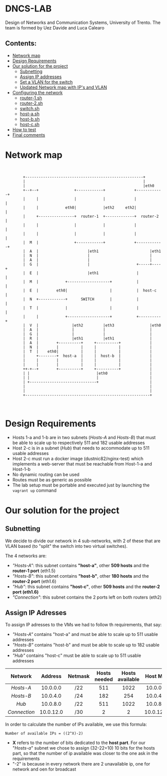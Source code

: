 # DNCS-LAB

Design of Networks and Communication Systems, University of Trento. The team is formed by Uez Davide and Luca Calearo

## Contents:

- [Network map](Network-map)
- [Design Requirements](Design-requirements)
- [Our solution for the project](Our-solution-for-the-project)
  - [Subnetting](Subnetting)
  - [Assign IP addresses](Assign-IP-Adresses)
  - [Set a VLAN for the switch](Set-a-VLAN-for-the-switch)
  - [Updated Network map with IP's and VLAN](Updated-Network-map-with-IP's-and-VLAN)
- [Configuring the network](Configuring-the-network)
  - [router-1.sh](router-1.sh)
  - [router-2.sh](router-2.sh)
  - [switch.sh](switch.sh)
  - [host-a.sh](host-a.sh)
  - [host-b.sh](host-b.sh)
  - [host-c.sh](host-c.sh)
- [How to test](How-to-test)
- [Final comments](Final-comments)


 # Network map

```


        +-----------------------------------------------------+
        |                                                     |
        |                                                     |eth0
        +--+--+                +------------+             +------------+
        |     |                |            |             |            |
        |     |            eth0|            |eth2     eth2|            |
        |     +----------------+  router-1  +-------------+  router-2  |
        |     |                |            |             |            |
        |     |                |            |             |            |
        |  M  |                +------------+             +------------+
        |  A  |                      |eth1                       |eth1
        |  N  |                      |                           |
        |  A  |                      |                           |
        |  G  |                      |                     +-----+----+
        |  E  |                      |eth1                 |          |
        |  M  |            +-------------------+           |          |
        |  E  |        eth0|                   |           |  host-c  |
        |  N  +------------+      SWITCH       |           |          |
        |  T  |            |                   |           |          |
        |     |            +-------------------+           +----------+
        |  V  |               |eth2         |eth3                |eth0
        |  A  |               |             |                    |
        |  G  |               |             |                    |
        |  R  |               |eth1         |eth1                |
        |  A  |        +----------+     +----------+             |
        |  N  |        |          |     |          |             |
        |  T  |    eth0|          |     |          |             |
        |     +--------+  host-a  |     |  host-b  |             |
        |     |        |          |     |          |             |
        |     |        |          |     |          |             |
        ++-+--+        +----------+     +----------+             |
        | |                              |eth0                   |
        | |                              |                       |
        | +------------------------------+                       |
        |                                                        |
        |                                                        |
        +--------------------------------------------------------+



```
# Design Requirements
- Hosts 1-a and 1-b are in two subnets (*Hosts-A* and *Hosts-B*) that must be able to scale up to respectively 511 and 182 usable addresses
- Host 2-c is in a subnet (*Hub*) that needs to accommodate up to 511 usable addresses
- Host 2-c must run a docker image (dustnic82/nginx-test) which implements a web-server that must be reachable from Host-1-a and Host-1-b
- No dynamic routing can be used
- Routes must be as generic as possible
- The lab setup must be portable and executed just by launching the `vagrant up` command

# Our solution for the project

## Subnetting

We decide to divide our network in 4 sub-networks, with 2 of these that are VLAN based (to "split" the switch into two virtual switches). 

The 4 networks are:
- *"Hosts-A"*: this subnet contains **"host-a"**, other **509 hosts** and the **router-1 port** (eth1.5)
- *"Hosts-B"*: this subnet contains **"host-b"**, other **180 hosts** and the **router-2 port** (eth1.6)
- *"Hub"*: this subnet contains **"host-c"**, other **509 hosts** and the **router-2 port (eth1.6)**
- *"Connection"*: this subnet contains the 2 ports left on both routers (eth2)

## Assign IP Adresses

To assign IP adresses to the VMs we had to follow th requirements, that say:
- *"Hosts-A"* contains "host-a" and must be able to scale up to 511 usable addresses
- *"Hosts-B"* contains "host-b" and must be able to scale up to 182 usable addresses
- *"Hub"* contains "host-c" must be able to scale up to 511 usable addresses



|     Network     |        Address        |      Netmask    |    Hosts needed    | Hosts available |   Host Min  |   Host Max   |
|:---------------:|:---------------------:|:---------------:|:------------------:|:---------------:|:-----------:|:------------:|
| *Hosts-A*       |  10.0.0.0             |       /22       |         511        |      1022       |  10.0.0.1   |  10.0.3.254  |
| *Hosts-B*       |  10.0.4.0             |       /24       |         182        |      254        |  10.0.4.1   |  10.0.4.254  |
| *Hub*           |  10.0.8.0             |       /22       |         511        |      1022       |  10.0.8.1   |  10.0.11.254 |
| *Connection*    |  10.0.12.0            |       /30       |         2          |      2          |  10.0.12.1  |  10.0.12.2   |

In order to calculate the number of IPs available, we use this formula:
```
Number of available IPs = ((2^X)-2)
```

- **X** refers to the number of bits dedicated to the **host part**.
For our "*Hosts-a*" subnet we chose to assign (32-22=10) 10 bits for the hosts part, so that the number of ip available was closer to the one ask in the requirements
- "-2" is because in every network there are 2 unavailable ip, one for network and oen for broadcast